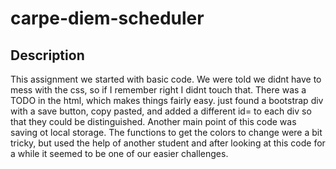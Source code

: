 # carpe-diem-scheduler

## Description

This assignment we started with basic code. We were told we didnt have to mess with the css, so if I remember right I didnt touch that. There was a TODO in the html, which makes things fairly easy. just found a bootstrap div with a save button, copy pasted, and added a different id= to each div so that they could be distinguished. Another main point of this code was saving ot local storage. The functions to get the colors to change were a bit tricky, but used the help of another student and after looking at this code for a while it seemed to be one of our easier challenges.
